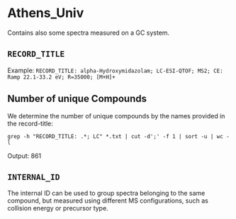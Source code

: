 # Athens_Univ 

Contains also some spectra measured on a GC system.

## ```RECORD_TITLE``` 

Example: ```RECORD_TITLE: alpha-Hydroxymidazolam; LC-ESI-QTOF; MS2; CE: Ramp 22.1-33.2 eV; R=35000; [M+H]+```

## Number of unique Compounds

We determine the number of unique compounds by the names provided in the record-title: 

```
grep -h "RECORD_TITLE: .*; LC" *.txt | cut -d';' -f 1 | sort -u | wc -l
```

Output: 861

## ```INTERNAL_ID```

The internal ID can be used to group spectra belonging to the same compound, but measured using different
MS configurations, such as collision energy or precursor type.
